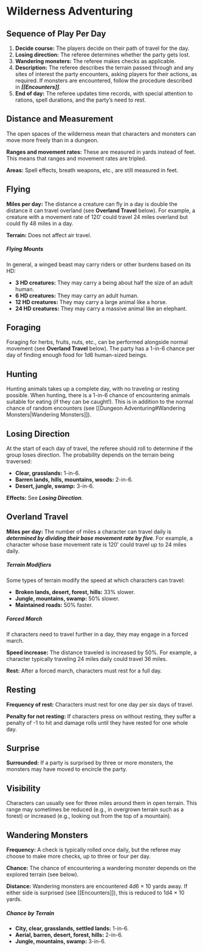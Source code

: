 # Wilderness Adventuring

## Sequence of Play Per Day

1. **Decide course:** The players decide on their path of travel for the day.
2. **Losing direction:** The referee determines whether the party gets lost.
3. **Wandering monsters:** The referee makes checks as applicable.
4. **Description:** The referee describes the terrain passed through and any sites of interest the party encounters, asking players for their actions, as required. If monsters are encountered, follow the procedure described in ***[[Encounters]]***.
5. **End of day:** The referee updates time records, with special attention to rations, spell durations, and the party’s need to rest.

## Distance and Measurement

The open spaces of the wilderness mean that characters and monsters can move more freely than in a dungeon.

**Ranges and movement rates:** These are measured in yards instead of feet. This means that ranges and movement rates are tripled.

**Areas:** Spell effects, breath weapons, etc., are still measured in feet.

## Flying

**Miles per day:** The distance a creature can fly in a day is double the distance it can travel overland (see **Overland Travel** below). For example, a creature with a movement rate of 120’ could travel 24 miles overland but could fly 48 miles in a day.

**Terrain:** Does not affect air travel.

##### Flying Mounts

In general, a winged beast may carry riders or other burdens based on its HD:

- **3 HD creatures:** They may carry a being about half the size of an adult human.
- **6 HD creatures:** They may carry an adult human.
- **12 HD creatures:** They may carry a large animal like a horse.
- **24 HD creatures:** They may carry a massive animal like an elephant.

## Foraging

Foraging for herbs, fruits, nuts, etc., can be performed alongside normal movement (see **Overland Travel** below). The party has a 1-in-6 chance per day of finding enough food for 1d6 human-sized beings.

## Hunting

Hunting animals takes up a complete day, with no traveling or resting possible. When hunting, there is a 1-in-6 chance of encountering animals suitable for eating (if they can be caught!). This is in addition to the normal chance of random encounters (see [[Dungeon Adventuring#Wandering Monsters|Wandering Monsters]]).

## Losing Direction

At the start of each day of travel, the referee should roll to determine if the group loses direction. The probability depends on the terrain being traversed:

- **Clear, grasslands:** 1-in-6.
- **Barren lands, hills, mountains, woods:** 2-in-6.
- **Desert, jungle, swamp:** 3-in-6.

**Effects:** See ***Losing Direction***.

## Overland Travel

**Miles per day:** The number of miles a character can travel daily is ***determined by dividing their base movement rate by five***. For example, a character whose base movement rate is 120’ could travel up to 24 miles daily.

##### Terrain Modifiers

Some types of terrain modify the speed at which characters can travel:

- **Broken lands, desert, forest, hills:** 33% slower.
- **Jungle, mountains, swamp:** 50% slower.
- **Maintained roads:** 50% faster.

##### Forced March

If characters need to travel further in a day, they may engage in a forced march.

**Speed increase:** The distance traveled is increased by 50%. For example, a character typically traveling 24 miles daily could travel 36 miles.

**Rest:** After a forced march, characters must rest for a full day.

## Resting

**Frequency of rest:** Characters must rest for one day per six days of travel.

**Penalty for not resting:** If characters press on without resting, they suffer a penalty of -1 to hit and damage rolls until they have rested for one whole day.

## Surprise

**Surrounded:** If a party is surprised by three or more monsters, the monsters may have moved to encircle the party.

## Visibility

Characters can usually see for three miles around them in open terrain. This range may sometimes be reduced (e.g., in overgrown terrain such as a forest) or increased (e.g., looking out from the top of a mountain).

## Wandering Monsters

**Frequency:** A check is typically rolled once daily, but the referee may choose to make more checks, up to three or four per day.

**Chance:** The chance of encountering a wandering monster depends on the explored terrain (see below).

**Distance:** Wandering monsters are encountered 4d6 × 10 yards away. If either side is surprised (see [[Encounters]]), this is reduced to 1d4 × 10 yards.

##### Chance by Terrain

- **City, clear, grasslands, settled lands:** 1-in-6.
- **Aerial, barren, desert, forest, hills:** 2-in-6.
- **Jungle, mountains, swamp:** 3-in-6.